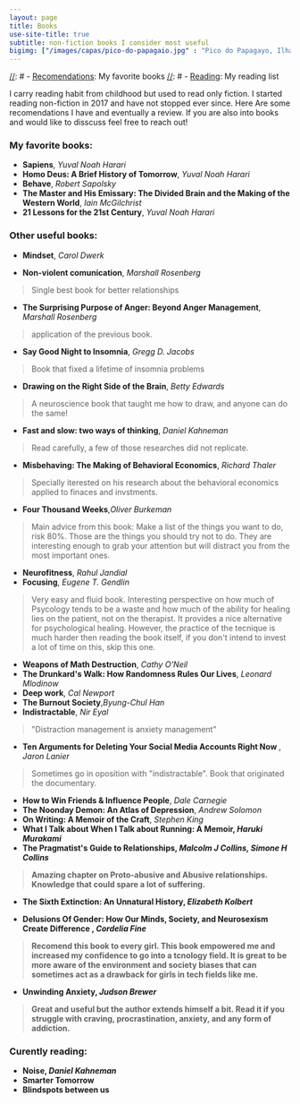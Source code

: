 ```yaml
---
layout: page
title: Books
use-site-title: true
subtitle: non-fiction books I consider most useful
bigimg: ["/images/capas/pico-do-papagaio.jpg" : "Pico do Papagayo, Ilha Grande, RJ - 2021"]
---
```

[//]: # 
[//]: #  - [<u>Recomendations</u>](recomendations): My favorite books
[//]: #  - [<u>Reading</u>](reading): My reading list


I carry reading habit from childhood but used to read only fiction. I started reading non-fiction in 2017 and have not stopped ever since. Here Are some recomendations I have and eventually a review.
If you are also into books and would like to disscuss feel free to reach out!

### My favorite books:
- <b>Sapiens</b>, <i>Yuval Noah Harari</i>
- <b>Homo Deus: A Brief History of Tomorrow</b>, <i>Yuval Noah Harari</i>
- <b>Behave</b>, <i>Robert Sapolsky</i>
- <b>The Master and His Emissary: The Divided Brain and the Making of the Western World</b>, <i>Iain McGilchrist</i>
- <b>21 Lessons for the 21st Century</b>, <i>Yuval Noah Harari</i>


### Other useful books:
- <b>Mindset</b>, <i>Carol Dwerk</i>

- <b>Non-violent comunication</b>, <i>Marshall Rosenberg</i>
> Single best book for better relationships

- <b>The Surprising Purpose of Anger: Beyond Anger Management</b>, <i>Marshall Rosenberg</i>
> application of the previous book.

- <b>Say Good Night to Insomnia</b>, <i>Gregg D. Jacobs</i>
> Book that fixed a lifetime of insomnia problems

- <b>Drawing on the Right Side of the Brain</b>, <i>Betty Edwards</i>
> A neuroscience book that taught me how to draw, and anyone can do the same!

- <b>Fast and slow: two ways of thinking</b>, <i>Daniel Kahneman</i>
> Read carefully, a few of those researches did not replicate.

- <b>Misbehaving: The Making of Behavioral Economics</b>, <i>Richard Thaler</i>
> Specially iterested on his research about the behavioral economics applied to finaces and invstments.

- <b>Four Thousand Weeks</b>,<i>Oliver Burkeman</i>
> Main advice from this book: Make a list of the things you want to do, risk 80%. Those are the things you should try not to do.
> They are interesting enough to grab your attention but will distract you from the most important ones.

- <b>Neurofitness</b>, <i>Rahul Jandial</i>
- <b>Focusing</b>, <i>Eugene T. Gendlin</i>
> Very easy and fluid book. Interesting perspective on how much of Psycology tends to be a waste and how much of the ability for healing lies on the patient, not on the therapist.
> It provides a nice alternative for psychological healing. However, the practice of the tecnique is much harder then reading the book itself, if you don't intend to invest a lot of time on this, skip this one.

- <b>Weapons of Math Destruction</b>, <i>Cathy O'Neil</i>
- <b>The Drunkard's Walk: How Randomness Rules Our Lives</b>, <i>Leonard Mlodinow</i>
- <b>Deep work</b>, <i>Cal Newport</i>
- <b>The Burnout Society</b>,<i>Byung-Chul Han</i>
- <b>Indistractable</b>, <i>Nir Eyal</i>
> "Distraction management is anxiety management"
  
- <b>Ten Arguments for Deleting Your Social Media Accounts Right Now </b>, <i>Jaron Lanier</i>
> Sometimes go in oposition with "indistractable". Book that originated the documentary.

- <b>How to Win Friends & Influence People</b>, <i>Dale Carnegie</i>
- <b>The Noonday Demon: An Atlas of Depression</b>, <i>Andrew Solomon</i>
- <b>On Writing: A Memoir of the Craft</b>, <i>Stephen King</i>
- <b>What I Talk about When I Talk about Running: A Memoir<b>, <i>Haruki Murakami</i>
- <b>The Pragmatist's Guide to Relationships</b>, <i>Malcolm J Collins, Simone H Collins</i>
> Amazing chapter on Proto-abusive and Abusive relationships. Knowledge that could spare a lot of suffering.
  
- <b>The Sixth Extinction: An Unnatural History</b>, <i>Elizabeth Kolbert</i>
  
- <b> Delusions Of Gender: How Our Minds, Society, and Neurosexism Create Difference <b>, <i>Cordelia Fine</i>
> Recomend this book to every girl. This book empowered me and increased my confidence to go into a tcnology field.
> It is great to be more aware of the environment and society biases that can sometimes act as a drawback for girls in tech fields like me.

- <b>Unwinding Anxiety</b>, <i>Judson Brewer</i>
> Great and useful but the author extends himself a bit. Read it if you struggle with craving, procrastination, anxiety, and any form of addiction.

### Curently reading:
- <b>Noise</b>, <i>Daniel Kahneman</i>
- <b>Smarter Tomorrow</b>
- <b>Blindspots between us</b>
